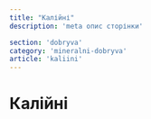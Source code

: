 ```yaml
---
title: "Калійні"
description: 'meta опис сторінки'

section: 'dobryva'
category: 'mineralni-dobryva'
article: 'kaliini'
---
```


# Калійні